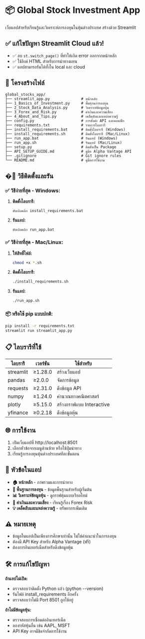 # 📦 Global Stock Investment App

เว็บแอปสำหรับเรียนรู้และวิเคราะห์การลงทุนในหุ้นต่างประเทศ สร้างด้วย Streamlit

## ✅ แก้ไขปัญหา Streamlit Cloud แล้ว!
- ✅ ลบ `st.switch_page()` ที่ทำให้เกิด error ออกจากหน้าหลัก
- ✅ ใช้ลิงค์ HTML สำหรับการนำทางแทน
- ✅ แอปสามารถรันได้ทั้งใน local และ cloud

## 📁 โครงสร้างไฟล์

```
global_stocks_app/
├── streamlit_app.py              # หน้าหลัก
├── 1_Basics_of_Investment.py     # พื้นฐานการลงทุน
├── 2_Stock_Data_Analysis.py      # วิเคราะห์ข้อมูลหุ้น
├── 3_Forex_and_Risk.py           # ค่าเงินและความเสี่ยง
├── 4_About_and_Tips.py           # เคล็ดลับและแหล่งความรู้
├── config.py                     # การตั้งค่า API และคอนฟิก
├── requirements.txt              # รายการไลบรารี
├── install_requirements.bat      # ติดตั้งไลบรารี (Windows)
├── install_requirements.sh       # ติดตั้งไลบรารี (Mac/Linux)
├── run_app.bat                   # รันแอป (Windows)
├── run_app.sh                    # รันแอป (Mac/Linux)
├── setup.py                      # ติดตั้งเป็น Package
├── API_SETUP_GUIDE.md            # คู่มือ Alpha Vantage API
├── .gitignore                    # Git ignore rules
└── README.md                     # คู่มือการใช้งาน
```

## �🚀 วิธีติดตั้งและรัน

### ✅ วิธีง่ายที่สุด - Windows:
1. **ติดตั้งไลบรารี:**
   ```
   ดับเบิลคลิก install_requirements.bat
   ```

2. **รันแอป:**
   ```
   ดับเบิลคลิก run_app.bat
   ```

### ✅ วิธีง่ายที่สุด - Mac/Linux:
1. **ให้สิทธิ์ไฟล์:**
   ```bash
   chmod +x *.sh
   ```

2. **ติดตั้งไลบรารี:**
   ```bash
   ./install_requirements.sh
   ```

3. **รันแอป:**
   ```bash
   ./run_app.sh
   ```

### 📦 หรือใช้ pip แบบปกติ:
```bash
pip install -r requirements.txt
streamlit run streamlit_app.py
```

## 📋 ไลบรารีที่ใช้

| ไลบรารี | เวอร์ชัน | ใช้สำหรับ |
|---------|---------|----------|
| streamlit | ≥1.28.0 | สร้างเว็บแอป |
| pandas | ≥2.0.0 | จัดการข้อมูล |
| requests | ≥2.31.0 | ดึงข้อมูล API |
| numpy | ≥1.24.0 | คำนวณทางคณิตศาสตร์ |
| plotly | ≥5.15.0 | สร้างกราฟแบบ Interactive |
| yfinance | ≥0.2.18 | ดึงข้อมูลหุ้น |

## 🌐 การใช้งาน

1. เปิดเว็บแอปที่ http://localhost:8501
2. เลือกหัวข้อจากเมนูด้านซ้าย หรือใช้ปุ่มนำทาง
3. เรียนรู้การลงทุนหุ้นต่างประเทศทีละขั้นตอน

## 📖 หัวข้อในแอป

- **🏠 หน้าหลัก** - ภาพรวมและการนำทาง
- **📘 พื้นฐานการลงทุน** - ข้อมูลพื้นฐานสำหรับผู้เริ่มต้น
- **📊 วิเคราะห์ข้อมูลหุ้น** - ดูกราฟหุ้นแบบเรียลไทม์
- **💱 ค่าเงินและความเสี่ยง** - เรียนรู้เรื่อง Forex Risk
- **💡 เคล็ดลับและแหล่งความรู้** - ทรัพยากรเพิ่มเติม

## ⚠️ หมายเหตุ

- ข้อมูลในแอปเป็นเพียงการศึกษาเท่านั้น ไม่ใช่คำแนะนำในการลงทุน
- ต้องมี API Key สำหรับ Alpha Vantage (ฟรี)
- ต้องการอินเทอร์เน็ตสำหรับดึงข้อมูลหุ้น

## 🛠️ การแก้ไขปัญหา

**ถ้าแอปไม่เปิด:**
- ตรวจสอบว่าติดตั้ง Python แล้ว (python --version)
- รันไฟล์ install_requirements อีกครั้ง
- ตรวจสอบว่าไม่มี Port 8501 ถูกใช้อยู่

**ถ้าไม่มีข้อมูลหุ้น:**
- ตรวจสอบการเชื่อมต่ออินเทอร์เน็ต
- ลองรหัสหุ้นอื่น เช่น AAPL, MSFT
- API Key อาจมีขิดจำกัดการใช้งาน